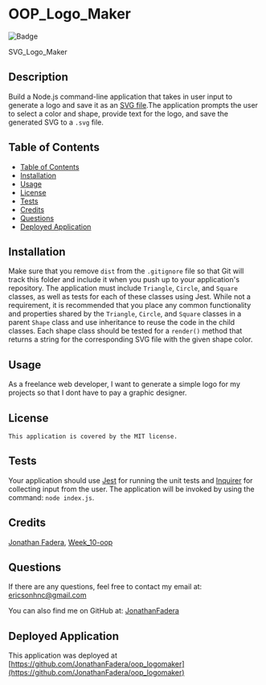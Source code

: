 # OOP_Logo_Maker

![Badge](https://img.shields.io/badge/License-MIT-blue.svg)

SVG_Logo_Maker

## Description 
Build a Node.js command-line application that takes in user input to generate a logo and save it as an [SVG file](https://en.wikipedia.org/wiki/SVG).The application prompts the user to select a color and shape, provide text for the  logo, and save the generated SVG to a `.svg` file.

## Table of Contents 

  - [Table of Contents](#table-of-contents)
  - [Installation](#installation)
  - [Usage](#usage)
  - [License](#license)
  - [Tests](#tests)
  - [Credits](#credits)
  - [Questions](#questions)
  - [Deployed Application](#deployed-application)

## Installation
Make sure that you remove `dist` from the `.gitignore` file so that Git will track this folder and include it when you push up to your application's repository. 
The application must include `Triangle`, `Circle`, and `Square` classes, as well as tests for each of these classes using Jest.
While not a requirement, it is recommended that you place any common functionality and properties shared by the `Triangle`, `Circle`, and `Square` classes in a parent `Shape` class and use inheritance to reuse the code in the child classes. 
Each shape class should be tested for a `render()` method that returns a string for the corresponding SVG file with the given shape color.

## Usage
As a freelance web developer, I want to generate a simple logo for my projects so that I dont have to pay a graphic designer.

## License
    This application is covered by the MIT license.

## Tests
Your application should use [Jest](https://www.npmjs.com/package/jest) for running the unit tests and [Inquirer](https://www.npmjs.com/package/inquirer/v/8.2.4) for collecting input from the user. The application will be invoked by using the command: `node index.js`.

## Credits
[Jonathan Fadera](https://github.com/JonathanFadera), [Week_10-oop](https://ucb.bootcampcontent.com/UCB-Coding-Bootcamp/UCB-VIRT-FSF-PT-01-2023-U-LOLC/-/tree/main/Week_10-OOP/01-Activities)

## Questions
If there are any questions, feel free to contact my email at: ericsonhnc@gmail.com

You can also find me on GitHub at: [JonathanFadera](https://www.github.com/JonathanFadera)

## Deployed Application
This application was deployed at [https://github.com/JonathanFadera/oop_logomaker](https://github.com/JonathanFadera/oop_logomaker)
